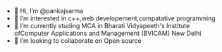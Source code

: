 - 👋 Hi, I’m @pankajsarma
- 👀 I’m interested in c++,web developement,compatative programming
- 🌱 I’m currently studing MCA in Bharati Vidyapeeth's Institute ofComputer Applications and Management (BVICAM) New Delhi
- 💞️ I’m looking to collaborate on Open source


<!---
pankajgoutam/pankajgoutam is a ✨ special ✨ repository because its `README.md` (this file) appears on your GitHub profile.
You can click the Preview link to take a look at your changes.
--->
